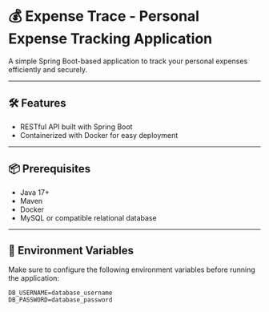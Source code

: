 # 💰 Expense Trace - Personal Expense Tracking Application

A simple Spring Boot-based application to track your personal expenses efficiently and securely.

---

## 🛠️ Features

- RESTful API built with Spring Boot
- Containerized with Docker for easy deployment

---

## 📦 Prerequisites

- Java 17+
- Maven
- Docker
- MySQL or compatible relational database

---

## 🔐 Environment Variables

Make sure to configure the following environment variables before running the application:

```env
DB_USERNAME=database_username
DB_PASSWORD=database_password
